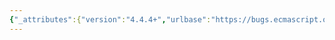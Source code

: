 ```yaml
---
{"_attributes":{"version":"4.4.4+","urlbase":"https://bugs.ecmascript.org/","maintainer":"dherman@mozilla.com"},"bug":{"bug_id":2003,"creation_ts":"2013-09-30 06:00:00 -0700","short_desc":"23.1.5.2.2 Flatten map and set \"next\" iterator method specifications","delta_ts":"2013-10-29 09:46:00 -0700","product":"Draft for 6th Edition","component":"technical issue","version":"Rev 19: September 27, 2013 Draft","rep_platform":"All","op_sys":"All","bug_status":"RESOLVED","resolution":"FIXED","priority":"Normal","bug_severity":"enhancement","everconfirmed":true,"reporter":{"uid":"wingo","name":"Andy Wingo"},"assigned_to":{"uid":"allen","name":"Allen Wirfs-Brock"},"cc":"jorendorff","long_desc":[{"commentid":5678,"comment_count":0,"who":{"uid":"wingo","name":"Andy Wingo"},"bug_when":"2013-09-30 06:00:09 -0700","thetext":"Currently the Set and Map iterator next methods are specified using \"loop\" language, but they are not generators: they are prototype methods.  It would be much more clear if they were written as the ArrayIterator specification is.\n\nCurrently they are missing a bit that when they are finished, to set the nextIndex to +Infinity in order to prevent the iterators from coming back to life."},{"commentid":5679,"comment_count":1,"who":{"uid":"wingo","name":"Andy Wingo"},"bug_when":"2013-09-30 07:32:33 -0700","thetext":"So there are two issues here.  Regarding the loop, I misinterpreted the language to imply that the loop was a generator loop and not just a normal part of a method specification.  The spec is not ambiguous there, though it could be clearer.\n\nFor the second, that iterators can come back to life -- I thought the spec was an unintentional thing.  If that is not the case, two points:\n\n * Calling next on an iterator that is already at the last insertion position should not advance the insertion position.  This way you can:\n\n  var o = Map();\n  var i = o[@@iterator]();\n  i.next() // { value: undefined, done: true }\n  o.put('foo', 'bar');\n  i.next() // { value: 'foo', done: false }\n  i.next() // { value: undefined, done: true }\n\n * The behavior of the map iterator should be consistent with the array iterator.  If the map iterator can come back to life, then the same with the array iterator.\n\nI tend to think that iterators should stay done once they are done for the first time, but YMMV."},{"commentid":5680,"comment_count":2,"who":{"uid":"jorendorff","name":"Jason Orendorff"},"bug_when":"2013-09-30 07:36:51 -0700","thetext":"(In reply to comment #1)\n>  * The behavior of the map iterator should be consistent with the array\n> iterator.  If the map iterator can come back to life, then the same with the\n> array iterator.\n\nThis point is very compelling. They should be consistent.\n\nPermanently closing the iterator seems best."},{"commentid":5733,"comment_count":3,"who":{"uid":"allen","name":"Allen Wirfs-Brock"},"bug_when":"2013-09-30 15:57:55 -0700","thetext":"It's unintentional that they can come back to life.  I'll change that.\n\nThe loop is simply an incidental artifact of the specification's linear data structure and is needed to skip over deleted elements. Most of the Map/set algorithms have some sort of loop, like this."},{"commentid":5737,"comment_count":4,"who":{"uid":"allen","name":"Allen Wirfs-Brock"},"bug_when":"2013-09-30 17:48:25 -0700","thetext":"fixed in rev20 editor's draft"},{"commentid":6119,"comment_count":5,"who":{"uid":"allen","name":"Allen Wirfs-Brock"},"bug_when":"2013-10-29 09:46:00 -0700","thetext":"fixed in rev20 draft, Oct. 28, 2013"}]}}
---
```

